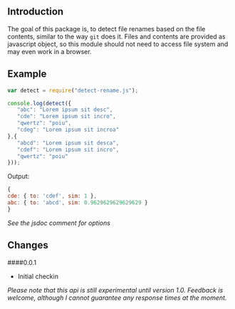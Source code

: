 Introduction
------------

The goal of this package is, to detect file renames based on the file contents, similar to the way `git` does it.
Files and contents are provided as javascript object, so this module should not need to access file system and
may even work in a browser.


Example
-------

```js
var detect = require("detect-rename.js");

console.log(detect({
   "abc": "Lorem ipsum sit desc",
   "cde": "Lorem ipsum sit incro",
   "qwertz": "poiu",
   "cdeg": "Lorem ipsum sit incroa"
},{
   "abcd": "Lorem ipsum sit desca",
   "cdef": "Lorem ipsum sit incro",
   "qwertz": "poiu"
}));
```

Output:
```js
{
cde: { to: 'cdef', sim: 1 },
abc: { to: 'abcd', sim: 0.9629629629629629 }
}
```

*See the jsdoc comment for options*


Changes
--------

####0.0.1
  * Initial checkin



*Please note that this api is still experimental until version 1.0. Feedback is welcome, although I cannot guarantee any response times at the moment.*
